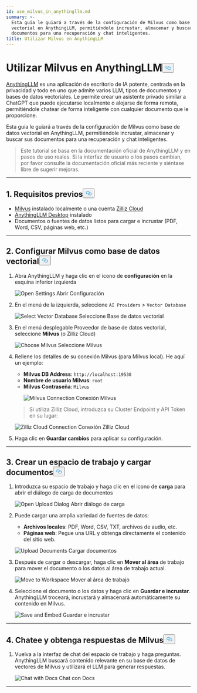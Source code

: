 ```yaml
---
id: use_milvus_in_anythingllm.md
summary: >-
  Esta guía le guiará a través de la configuración de Milvus como base de datos
  vectorial en AnythingLLM, permitiéndole incrustar, almacenar y buscar sus
  documentos para una recuperación y chat inteligentes.
title: Utilizar Milvus en AnythingLLM
---
```

<h1 id="Use-Milvus-in-AnythingLLM" class="common-anchor-header">Utilizar Milvus en AnythingLLM<button data-href="#Use-Milvus-in-AnythingLLM" class="anchor-icon" translate="no">
      <svg translate="no"
        aria-hidden="true"
        focusable="false"
        height="20"
        version="1.1"
        viewBox="0 0 16 16"
        width="16"
      >
        <path
          fill="#0092E4"
          fill-rule="evenodd"
          d="M4 9h1v1H4c-1.5 0-3-1.69-3-3.5S2.55 3 4 3h4c1.45 0 3 1.69 3 3.5 0 1.41-.91 2.72-2 3.25V8.59c.58-.45 1-1.27 1-2.09C10 5.22 8.98 4 8 4H4c-.98 0-2 1.22-2 2.5S3 9 4 9zm9-3h-1v1h1c1 0 2 1.22 2 2.5S13.98 12 13 12H9c-.98 0-2-1.22-2-2.5 0-.83.42-1.64 1-2.09V6.25c-1.09.53-2 1.84-2 3.25C6 11.31 7.55 13 9 13h4c1.45 0 3-1.69 3-3.5S14.5 6 13 6z"
        ></path>
      </svg>
    </button></h1><p><a href="https://anythingllm.com/">AnythingLLM</a> es una aplicación de escritorio de IA potente, centrada en la privacidad y todo en uno que admite varios LLM, tipos de documentos y bases de datos vectoriales. Le permite crear un asistente privado similar a ChatGPT que puede ejecutarse localmente o alojarse de forma remota, permitiéndole chatear de forma inteligente con cualquier documento que le proporcione.</p>
<p>Esta guía le guiará a través de la configuración de Milvus como base de datos vectorial en AnythingLLM, permitiéndole incrustar, almacenar y buscar sus documentos para una recuperación y chat inteligentes.</p>
<blockquote>
<p>Este tutorial se basa en la documentación oficial de AnythingLLM y en pasos de uso reales. Si la interfaz de usuario o los pasos cambian, por favor consulte la documentación oficial más reciente y siéntase libre de sugerir mejoras.</p>
</blockquote>
<hr>
<h2 id="1-Prerequisites" class="common-anchor-header">1. Requisitos previos<button data-href="#1-Prerequisites" class="anchor-icon" translate="no">
      <svg translate="no"
        aria-hidden="true"
        focusable="false"
        height="20"
        version="1.1"
        viewBox="0 0 16 16"
        width="16"
      >
        <path
          fill="#0092E4"
          fill-rule="evenodd"
          d="M4 9h1v1H4c-1.5 0-3-1.69-3-3.5S2.55 3 4 3h4c1.45 0 3 1.69 3 3.5 0 1.41-.91 2.72-2 3.25V8.59c.58-.45 1-1.27 1-2.09C10 5.22 8.98 4 8 4H4c-.98 0-2 1.22-2 2.5S3 9 4 9zm9-3h-1v1h1c1 0 2 1.22 2 2.5S13.98 12 13 12H9c-.98 0-2-1.22-2-2.5 0-.83.42-1.64 1-2.09V6.25c-1.09.53-2 1.84-2 3.25C6 11.31 7.55 13 9 13h4c1.45 0 3-1.69 3-3.5S14.5 6 13 6z"
        ></path>
      </svg>
    </button></h2><ul>
<li><a href="https://milvus.io/docs/install-overview.md">Milvus</a> instalado localmente o una cuenta <a href="https://zilliz.com/cloud">Zilliz Cloud</a> </li>
<li><a href="https://anythingllm.com/desktop">AnythingLLM Desktop</a> instalado</li>
<li>Documentos o fuentes de datos listos para cargar e incrustar (PDF, Word, CSV, páginas web, etc.)</li>
</ul>
<hr>
<h2 id="2-Configure-Milvus-as-the-Vector-Database" class="common-anchor-header">2. Configurar Milvus como base de datos vectorial<button data-href="#2-Configure-Milvus-as-the-Vector-Database" class="anchor-icon" translate="no">
      <svg translate="no"
        aria-hidden="true"
        focusable="false"
        height="20"
        version="1.1"
        viewBox="0 0 16 16"
        width="16"
      >
        <path
          fill="#0092E4"
          fill-rule="evenodd"
          d="M4 9h1v1H4c-1.5 0-3-1.69-3-3.5S2.55 3 4 3h4c1.45 0 3 1.69 3 3.5 0 1.41-.91 2.72-2 3.25V8.59c.58-.45 1-1.27 1-2.09C10 5.22 8.98 4 8 4H4c-.98 0-2 1.22-2 2.5S3 9 4 9zm9-3h-1v1h1c1 0 2 1.22 2 2.5S13.98 12 13 12H9c-.98 0-2-1.22-2-2.5 0-.83.42-1.64 1-2.09V6.25c-1.09.53-2 1.84-2 3.25C6 11.31 7.55 13 9 13h4c1.45 0 3-1.69 3-3.5S14.5 6 13 6z"
        ></path>
      </svg>
    </button></h2><ol>
<li>Abra AnythingLLM y haga clic en el icono de <strong>configuración</strong> en la esquina inferior izquierda<br>

  
   <span class="img-wrapper"> <img translate="no" src="/docs/v2.6.x/assets/anythingllm_dashboard.png" alt="Open Settings" class="doc-image" id="open-settings" />
   </span> <span class="img-wrapper"> <span>Abrir Configuración</span> </span></li>
</ol>
<ol start="2">
<li><p>En el menú de la izquierda, seleccione <code translate="no">AI Providers</code> &gt; <code translate="no">Vector Database</code> <br>

  
   <span class="img-wrapper"> <img translate="no" src="/docs/v2.6.x/assets/anythingllm_config.png" alt="Select Vector Database" class="doc-image" id="select-vector-database" />
   </span> <span class="img-wrapper"> <span>Seleccione Base de datos vectorial</span> </span></p></li>
<li><p>En el menú desplegable Proveedor de base de datos vectorial, seleccione <strong>Milvus</strong> (o Zilliz Cloud)<br>

  
   <span class="img-wrapper"> <img translate="no" src="/docs/v2.6.x/assets/anythingllm_vectordb.png" alt="Choose Milvus" class="doc-image" id="choose-milvus" />
   </span> <span class="img-wrapper"> <span>Seleccione Milvus</span> </span></p></li>
<li><p>Rellene los detalles de su conexión Milvus (para Milvus local). He aquí un ejemplo:</p>
<ul>
<li><strong>Milvus DB Address</strong>: <code translate="no">http://localhost:19530</code></li>
<li><strong>Nombre de usuario Milvus</strong>: <code translate="no">root</code></li>
<li><strong>Milvus Contraseña</strong>: <code translate="no">Milvus</code>

  
   <span class="img-wrapper"> <img translate="no" src="/docs/v2.6.x/assets/anythingllm_milvus.png" alt="Milvus Connection" class="doc-image" id="milvus-connection" />
   </span> <span class="img-wrapper"> <span>Conexión Milvus</span> </span></li>
</ul>
<blockquote>
<p>Si utiliza Zilliz Cloud, introduzca su Cluster Endpoint y API Token en su lugar:</p>
</blockquote>
<p>
  
   <span class="img-wrapper"> <img translate="no" src="/docs/v2.6.x/assets/anythingllm_zilliz_cloud.png" alt="Zilliz Cloud Connection" class="doc-image" id="zilliz-cloud-connection" />
   </span> <span class="img-wrapper"> <span>Conexión Zilliz Cloud</span> </span></p></li>
<li><p>Haga clic en <strong>Guardar cambios</strong> para aplicar su configuración.</p></li>
</ol>
<hr>
<h2 id="3-Create-a-Workspace-and-Upload-Documents" class="common-anchor-header">3. Crear un espacio de trabajo y cargar documentos<button data-href="#3-Create-a-Workspace-and-Upload-Documents" class="anchor-icon" translate="no">
      <svg translate="no"
        aria-hidden="true"
        focusable="false"
        height="20"
        version="1.1"
        viewBox="0 0 16 16"
        width="16"
      >
        <path
          fill="#0092E4"
          fill-rule="evenodd"
          d="M4 9h1v1H4c-1.5 0-3-1.69-3-3.5S2.55 3 4 3h4c1.45 0 3 1.69 3 3.5 0 1.41-.91 2.72-2 3.25V8.59c.58-.45 1-1.27 1-2.09C10 5.22 8.98 4 8 4H4c-.98 0-2 1.22-2 2.5S3 9 4 9zm9-3h-1v1h1c1 0 2 1.22 2 2.5S13.98 12 13 12H9c-.98 0-2-1.22-2-2.5 0-.83.42-1.64 1-2.09V6.25c-1.09.53-2 1.84-2 3.25C6 11.31 7.55 13 9 13h4c1.45 0 3-1.69 3-3.5S14.5 6 13 6z"
        ></path>
      </svg>
    </button></h2><ol>
<li><p>Introduzca su espacio de trabajo y haga clic en el icono de <strong>carga</strong> para abrir el diálogo de carga de documentos<br>

  
   <span class="img-wrapper"> <img translate="no" src="/docs/v2.6.x/assets/anythingllm_upload_file.png" alt="Open Upload Dialog" class="doc-image" id="open-upload-dialog" />
   </span> <span class="img-wrapper"> <span>Abrir diálogo de carga</span> </span></p></li>
<li><p>Puede cargar una amplia variedad de fuentes de datos:</p>
<ul>
<li><strong>Archivos locales</strong>: PDF, Word, CSV, TXT, archivos de audio, etc.</li>
<li><strong>Páginas web</strong>: Pegue una URL y obtenga directamente el contenido del sitio web.</li>
</ul>
<p>
  
   <span class="img-wrapper"> <img translate="no" src="/docs/v2.6.x/assets/anythingllm_upload_interface.png" alt="Upload Documents" class="doc-image" id="upload-documents" />
   </span> <span class="img-wrapper"> <span>Cargar documentos</span> </span></p></li>
<li><p>Después de cargar o descargar, haga clic en <strong>Mover al área</strong> de trabajo para mover el documento o los datos al área de trabajo actual.<br>

  
   <span class="img-wrapper"> <img translate="no" src="/docs/v2.6.x/assets/anythingllm_move_to_workspace.png" alt="Move to Workspace" class="doc-image" id="move-to-workspace" />
   </span> <span class="img-wrapper"> <span>Mover al área de trabajo</span> </span></p></li>
<li><p>Seleccione el documento o los datos y haga clic en <strong>Guardar e incrustar</strong>. AnythingLLM troceará, incrustará y almacenará automáticamente su contenido en Milvus.<br>

  
   <span class="img-wrapper"> <img translate="no" src="/docs/v2.6.x/assets/anythingllm_save_and_embed.png" alt="Save and Embed" class="doc-image" id="save-and-embed" />
   </span> <span class="img-wrapper"> <span>Guardar e incrustar</span> </span></p></li>
</ol>
<hr>
<h2 id="4-Chat-and-Retrieve-Answers-from-Milvus" class="common-anchor-header">4. Chatee y obtenga respuestas de Milvus<button data-href="#4-Chat-and-Retrieve-Answers-from-Milvus" class="anchor-icon" translate="no">
      <svg translate="no"
        aria-hidden="true"
        focusable="false"
        height="20"
        version="1.1"
        viewBox="0 0 16 16"
        width="16"
      >
        <path
          fill="#0092E4"
          fill-rule="evenodd"
          d="M4 9h1v1H4c-1.5 0-3-1.69-3-3.5S2.55 3 4 3h4c1.45 0 3 1.69 3 3.5 0 1.41-.91 2.72-2 3.25V8.59c.58-.45 1-1.27 1-2.09C10 5.22 8.98 4 8 4H4c-.98 0-2 1.22-2 2.5S3 9 4 9zm9-3h-1v1h1c1 0 2 1.22 2 2.5S13.98 12 13 12H9c-.98 0-2-1.22-2-2.5 0-.83.42-1.64 1-2.09V6.25c-1.09.53-2 1.84-2 3.25C6 11.31 7.55 13 9 13h4c1.45 0 3-1.69 3-3.5S14.5 6 13 6z"
        ></path>
      </svg>
    </button></h2><ol>
<li>Vuelva a la interfaz de chat del espacio de trabajo y haga preguntas. AnythingLLM buscará contenido relevante en su base de datos de vectores de Milvus y utilizará el LLM para generar respuestas.<br>

  
   <span class="img-wrapper"> <img translate="no" src="/docs/v2.6.x/assets/anythingllm_chat.png" alt="Chat with Docs" class="doc-image" id="chat-with-docs" />
   </span> <span class="img-wrapper"> <span>Chat con Docs</span> </span></li>
</ol>
<hr>
